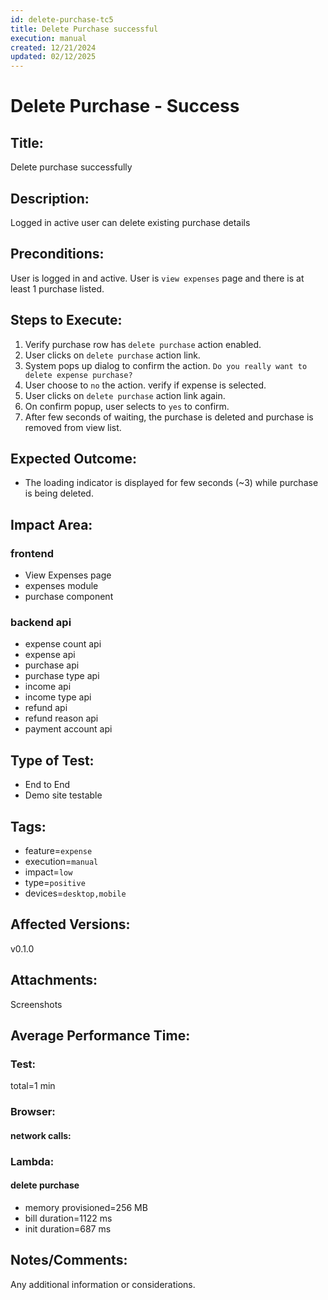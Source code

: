 ```yaml
---
id: delete-purchase-tc5
title: Delete Purchase successful
execution: manual
created: 12/21/2024
updated: 02/12/2025
---
```


# Delete Purchase - Success

## Title:

Delete purchase successfully

## Description:

Logged in active user can delete existing purchase details

## Preconditions:

User is logged in and active. User is `view expenses` page and there is at least 1 purchase listed.

## Steps to Execute:

1. Verify purchase row has `delete purchase` action enabled.
2. User clicks on `delete purchase` action link.
3. System pops up dialog to confirm the action. `Do you really want to delete expense purchase?`
4. User choose to `no` the action. verify if expense is selected.
5. User clicks on `delete purchase` action link again.
6. On confirm popup, user selects to `yes` to confirm.
7. After few seconds of waiting, the purchase is deleted and purchase is removed from view list.

## Expected Outcome:

- The loading indicator is displayed for few seconds (~3) while purchase is being deleted.

## Impact Area:

### frontend

- View Expenses page
- expenses module
- purchase component

### backend api

- expense count api
- expense api
- purchase api
- purchase type api
- income api
- income type api
- refund api
- refund reason api
- payment account api

## Type of Test:

- End to End
- Demo site testable

## Tags:

- feature=`expense`
- execution=`manual`
- impact=`low`
- type=`positive`
- devices=`desktop,mobile`

## Affected Versions:

v0.1.0

## Attachments:

Screenshots

## Average Performance Time:

### Test:

total=1 min

### Browser:

#### network calls:

### Lambda:

#### delete purchase

- memory provisioned=256 MB
- bill duration=1122 ms
- init duration=687 ms

## Notes/Comments:

Any additional information or considerations.
